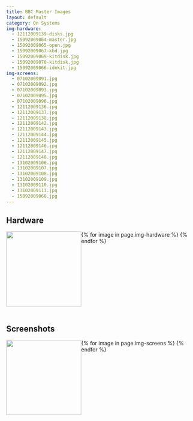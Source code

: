 ```yaml
---
title: BBC Master Images
layout: default
category: On Systems
img-hardware:
  - 12112009139-disks.jpg
  - 15092009064-master.jpg
  - 15092009065-open.jpg
  - 15092009067-kbd.jpg
  - 15092009069-kitdisk.jpg
  - 15092009070-kitdisk.jpg
  - 15092009066-idekit.jpg
img-screens:
  - 07102009091.jpg
  - 07102009092.jpg
  - 07102009093.jpg
  - 07102009095.jpg
  - 07102009096.jpg
  - 12112009136.jpg
  - 12112009137.jpg
  - 12112009138.jpg
  - 12112009142.jpg
  - 12112009143.jpg
  - 12112009144.jpg
  - 12112009145.jpg
  - 12112009146.jpg
  - 12112009147.jpg
  - 12112009148.jpg
  - 13102009106.jpg
  - 13102009107.jpg
  - 13102009108.jpg
  - 13102009109.jpg
  - 13102009110.jpg
  - 13102009111.jpg
  - 15092009068.jpg
---
```


Hardware
--------
{% for image in page.img-hardware %}
<a href="{{ image }}" style="float: left;">
  <img src="{{ image }}" style="width:200px;"/>
</a>
{% endfor %}

<div style="clear: both;">&nbsp;</div>

Screenshots
-----------
{% for image in page.img-screens %}
<a href="{{ image }}" style="float: left;">
  <img src="{{ image }}" style="width:200px;"/>
</a>
{% endfor %}


